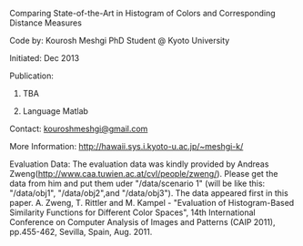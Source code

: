 Comparing State-of-the-Art in Histogram of Colors and Corresponding Distance Measures

Code by:
Kourosh Meshgi
PhD Student @ Kyoto University

Initiated:
Dec 2013

Publication:
1. TBA

2. Language 
Matlab

Contact:
kouroshmeshgi@gmail.com

More Information:
http://hawaii.sys.i.kyoto-u.ac.jp/~meshgi-k/

Evaluation Data:
The evaluation data was kindly provided by Andreas Zweng(http://www.caa.tuwien.ac.at/cvl/people/zweng/). Please get the data from him and put them uder "/data/scenario 1" (will be like this: "/data/obj1", "/data/obj2",and "/data/obj3"). The data appeared first in this paper.
A. Zweng, T. Rittler and M. Kampel - "Evaluation of Histogram-Based Similarity Functions for Different Color Spaces", 14th International Conference on Computer Analysis of Images and Patterns (CAIP 2011), pp.455-462, Sevilla, Spain, Aug. 2011.